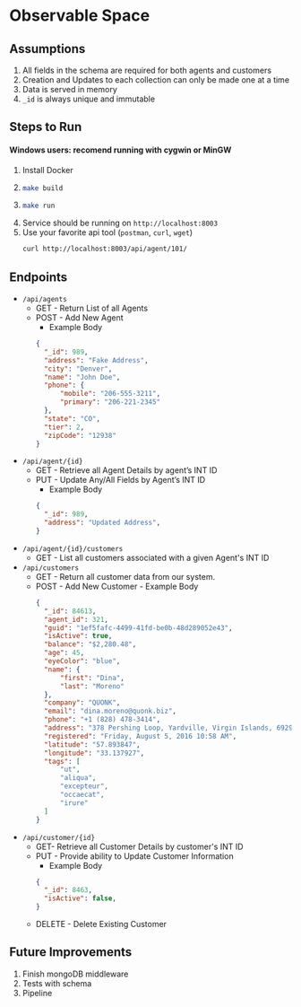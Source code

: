 # Observable Space

## Assumptions
1. All fields in the schema are required for both agents and customers
1. Creation and Updates to each collection can only be made one at a time
1. Data is served in memory
1. `_id` is always unique and immutable  

## Steps to Run
#### Windows users: recomend running with cygwin or MinGW
1. Install Docker
1. ```bash
   make build
   ```
1. ```bash
   make run
   ```
1. Service should be running on `http://localhost:8003`
1. Use your favorite api tool (`postman`, `curl`, `wget`)
    ```bash
    curl http://localhost:8003/api/agent/101/
    ```

## Endpoints
- `/api/agents`
    - GET - Return List of all Agents
    - POST - Add New Agent
      - Example Body 
      ```json
      {
        "_id": 989,
        "address": "Fake Address",
        "city": "Denver",
        "name": "John Doe",
        "phone": {
            "mobile": "206-555-3211",
            "primary": "206-221-2345"
        },
        "state": "CO",
        "tier": 2,
        "zipCode": "12938"
      }
- `/api/agent/{id}`
    - GET - Retrieve all Agent Details by agent’s INT ID
    - PUT - Update Any/All Fields by Agent’s INT ID
      - Example Body 
      ```json
      {
        "_id": 989,
        "address": "Updated Address",
      }
- `/api/agent/{id}/customers`
  - GET - List all customers associated with a given Agent's INT ID
- `/api/customers`
  - GET - Return all customer data from our system.
  - POST - Add New Customer
        - Example Body 
      ```json
      {
        "_id": 84613,
        "agent_id": 321,
        "guid": "1ef5fafc-4499-41fd-be0b-48d289052e43",
        "isActive": true,
        "balance": "$2,280.48",
        "age": 45,
        "eyeColor": "blue",
        "name": {
            "first": "Dina",
            "last": "Moreno"
        },
        "company": "QUONK",
        "email": "dina.moreno@quonk.biz",
        "phone": "+1 (828) 478-3414",
        "address": "378 Pershing Loop, Yardville, Virgin Islands, 6929",
        "registered": "Friday, August 5, 2016 10:58 AM",
        "latitude": "57.893847",
        "longitude": "33.137927",
        "tags": [
            "ut",
            "aliqua",
            "excepteur",
            "occaecat",
            "irure"
        ]
      }
- `/api/customer/{id}`
    - GET- Retrieve all Customer Details by customer's INT ID
    - PUT - Provide ability to Update Customer Information
       - Example Body 
      ```json
      {
        "_id": 8463,
        "isActive": false,
      }
    - DELETE - Delete Existing Customer

   
## Future Improvements
1. Finish mongoDB middleware
1. Tests with schema
1. Pipeline